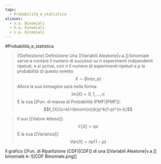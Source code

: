 ```yaml
---
tags:
  - Probabilità_e_statistica
aliases:
  - v.a. Binomiali
  - V.a. binomiali
  - v.a. binomiali
---
```

#Probabilità_e_statistica 
>[!Definizione]  Definizione
>Una [[Variabili Aleatorie|v.a.]] binomiale serve a contare il numero di successi su n esperimenti indipendenti ripetuti, e si scrive, con $n$ il numero di esperimenti ripetuti e $p$ la probabilità di questo evento
>$$X\sim Bin(n,p)$$
>Allora la sua immagine sarà nella forma:
>$$\mathrm{Im}(X)={0,1,\dots,n}$$
>E la sua [[Fun. di massa di Probabilità (PMF)|PMF]]:
>$$f_{X}(x=k)=\binom{n}{k}p^k(1-p)^{n-k}$$


>Il suo [[Valore Atteso]]:
>$$\mathbb{E}[X]=np$$
>E la sua [[Varianza]]:
>$$Var(X)=np(1-p)$$

Il grafico [[Fun. di Ripartizione (CDF)|CDF]] di una [[Variabili Aleatorie|v.a.]] binomiale è:
![[CDF Binomiale.png]]